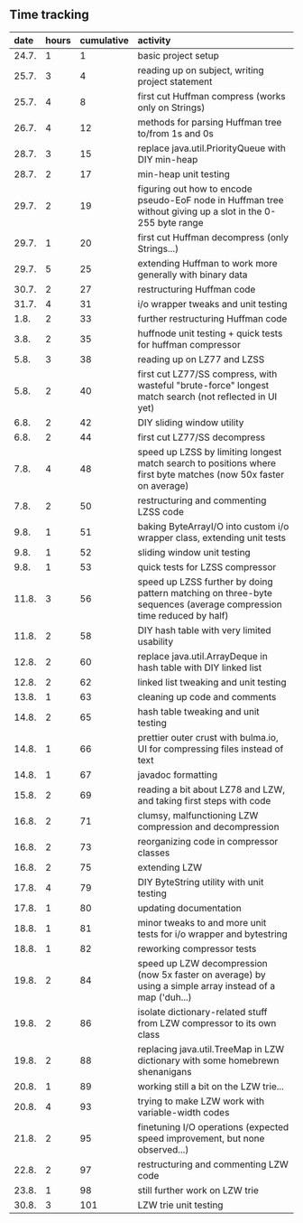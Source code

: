 ## Time tracking

| date | hours | cumulative | activity |
|:-----|:------|:-----------|:---------|
| 24.7. | 1 | 1 | basic project setup |
| 25.7. | 3 | 4 | reading up on subject, writing project statement |
| 25.7. | 4 | 8 | first cut Huffman compress (works only on Strings) |
| 26.7. | 4 | 12 | methods for parsing Huffman tree to/from 1s and 0s |
| 28.7. | 3 | 15 | replace java.util.PriorityQueue with DIY min-heap |
| 28.7. | 2 | 17 | min-heap unit testing |
| 29.7. | 2 | 19 | figuring out how to encode pseudo-EoF node in Huffman tree without giving up a slot in the 0-255 byte range |
| 29.7. | 1 | 20 | first cut Huffman decompress (only Strings...) |
| 29.7. | 5 | 25 | extending Huffman to work more generally with binary data |
| 30.7. | 2 | 27 | restructuring Huffman code |
| 31.7. | 4 | 31 | i/o wrapper tweaks and unit testing |
| 1.8. | 2 | 33 | further restructuring Huffman code |
| 3.8. | 2 | 35 | huffnode unit testing + quick tests for huffman compressor |
| 5.8. | 3 | 38 | reading up on LZ77 and LZSS |
| 5.8. | 2 | 40 | first cut LZ77/SS compress, with wasteful "brute-force" longest match search (not reflected in UI yet) |
| 6.8. | 2 | 42 | DIY sliding window utility |
| 6.8. | 2 | 44 | first cut LZ77/SS decompress |
| 7.8. | 4 | 48 | speed up LZSS by limiting longest match search to positions where first byte matches (now 50x faster on average) |
| 7.8. | 2 | 50 | restructuring and commenting LZSS code |
| 9.8. | 1 | 51 | baking ByteArrayI/O into custom i/o wrapper class, extending unit tests |
| 9.8. | 1 | 52 | sliding window unit testing |
| 9.8. | 1 | 53 | quick tests for LZSS compressor |
| 11.8. | 3 | 56 | speed up LZSS further by doing pattern matching on three-byte sequences (average compression time reduced by half) |
| 11.8. | 2 | 58 | DIY hash table with very limited usability |
| 12.8. | 2 | 60 | replace java.util.ArrayDeque in hash table with DIY linked list |
| 12.8. | 2 | 62 | linked list tweaking and unit testing |
| 13.8. | 1 | 63 | cleaning up code and comments |
| 14.8. | 2 | 65 | hash table tweaking and unit testing |
| 14.8. | 1 | 66 | prettier outer crust with bulma.io, UI for compressing files instead of text |
| 14.8. | 1 | 67 | javadoc formatting |
| 15.8. | 2 | 69 | reading a bit about LZ78 and LZW, and taking first steps with code |
| 16.8. | 2 | 71 | clumsy, malfunctioning LZW compression and decompression |
| 16.8. | 2 | 73 | reorganizing code in compressor classes |
| 16.8. | 2 | 75 | extending LZW |
| 17.8. | 4 | 79 | DIY ByteString utility with unit testing |
| 17.8. | 1 | 80 | updating documentation |
| 18.8. | 1 | 81 | minor tweaks to and more unit tests for i/o wrapper and bytestring |
| 18.8. | 1 | 82 | reworking compressor tests |
| 19.8. | 2 | 84 | speed up LZW decompression (now 5x faster on average) by using a simple array instead of a map ('duh...) |
| 19.8. | 2 | 86 | isolate dictionary-related stuff from LZW compressor to its own class |
| 19.8. | 2 | 88 | replacing java.util.TreeMap in LZW dictionary with some homebrewn shenanigans |
| 20.8. | 1 | 89 | working still a bit on the LZW trie... |
| 20.8. | 4 | 93 | trying to make LZW work with variable-width codes |
| 21.8. | 2 | 95 | finetuning I/O operations (expected speed improvement, but none observed...) |
| 22.8. | 2 | 97 | restructuring and commenting LZW code |
| 23.8. | 1 | 98 | still further work on LZW trie |
| 30.8. | 3 | 101 | LZW trie unit testing |

